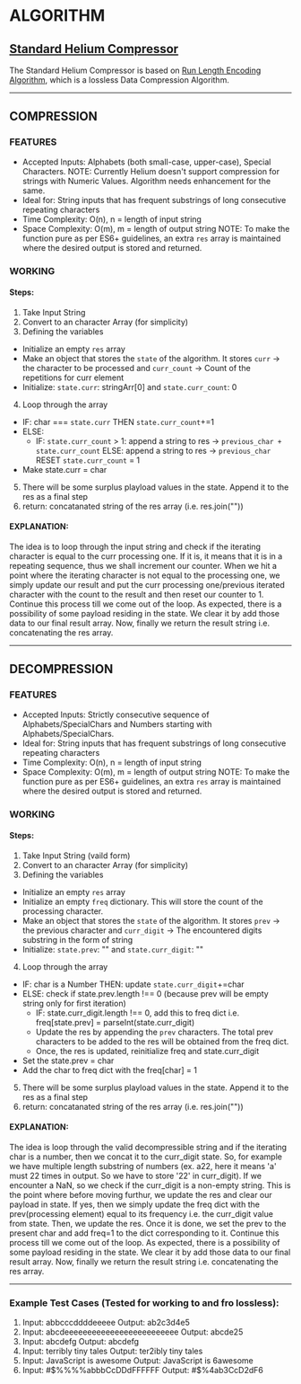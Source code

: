# ALGORITHM

## [Standard Helium Compressor](https://github.com/sohamsshah/helium-compressor/blob/main/utils/compressors/heliumCompressor.js)

The Standard Helium Compressor is based on [Run Length Encoding Algorithm](https://en.wikipedia.org/wiki/Run-length_encoding), which is a lossless Data Compression Algorithm. 

---

## COMPRESSION 

### FEATURES
* Accepted Inputs: Alphabets (both small-case, upper-case), Special Characters. NOTE: Currently Helium doesn't support compression for strings with Numeric Values. Algorithm needs enhancement for the same.
* Ideal for: String inputs that has frequent substrings of long consecutive repeating characters
* Time Complexity: O(n), n = length of input string
* Space Complexity: O(m), m = length of output string NOTE: To make the function pure as per ES6+ guidelines, an extra `res` array is maintained where the desired output is stored and returned.  

### WORKING

#### Steps:
1. Take Input String
2. Convert to an character Array (for simplicity)
3. Defining the variables
  * Initialize an empty `res` array
  * Make an object that stores the `state` of the algorithm. It stores `curr` -> the character to be processed and `curr_count` -> Count of the repetitions for curr element
  * Initialize: `state.curr`: stringArr[0] and `state.curr_count`: 0
4. Loop through the array 
  * IF: char === `state.curr` THEN `state.curr_count`+=1
  * ELSE:
    - IF: `state.curr_count` > 1: append a string to res -> `previous_char + state.curr_count`
      ELSE: append a string to res -> `previous_char`
      RESET `state.curr_count` = 1
  * Make state.curr = char 
5. There will be some surplus playload values in the state. Append it to the res as a final step
6. return: concatanated string of the res array (i.e. res.join(""))

#### EXPLANATION:

The idea is to loop through the input string and check if the iterating character is equal to the curr processing one. If it is, it means that it is in a repeating sequence, thus we shall increment our counter. When we hit a point where the iterating character is not equal to the processing one, we simply update our result and put the curr processing one/previous iterated character with the count to the result and then reset our counter to 1. Continue this process till we come out of the loop. As expected, there is a possibility of some payload residing in the state. We clear it by add those data to our final result array. Now, finally we return the result string i.e. concatenating the res array.

---

## DECOMPRESSION

### FEATURES
* Accepted Inputs: Strictly consecutive sequence of Alphabets/SpecialChars and Numbers starting with Alphabets/SpecialChars.
* Ideal for: String inputs that has frequent substrings of long consecutive repeating characters
* Time Complexity: O(n), n = length of input string
* Space Complexity: O(m), m = length of output string NOTE: To make the function pure as per ES6+ guidelines, an extra `res` array is maintained where the desired output is stored and returned.  

### WORKING

#### Steps:
1. Take Input String (vaild form)
2. Convert to an character Array (for simplicity)
3. Defining the variables
  * Initialize an empty `res` array 
  * Initialize an empty `freq` dictionary. This will store the count of the processing character.
  * Make an object that stores the `state` of the algorithm. It stores `prev` -> the previous character and `curr_digit` -> The encountered digits substring in the form of string
  * Initialize: `state.prev`: "" and `state.curr_digit`: ""
4. Loop through the array
  * IF: char is a Number THEN: update `state.curr_digit`+=char 
  * ELSE: check if state.prev.length !== 0 (because prev will be empty string only for first iteration)
    - IF: state.curr_digit.length !== 0, add this to freq dict i.e. freq[state.prev] = parseInt(state.curr_digit)
    - Update the res by appending the `prev` characters. The total prev characters to be added to the res will be obtained from the freq dict.
    - Once, the res is updated, reinitialize freq and state.curr_digit
  * Set the state.prev = char
  * Add the char to freq dict with the freq[char] = 1 
5. There will be some surplus playload values in the state. Append it to the res as a final step
6. return: concatanated string of the res array (i.e. res.join(""))

#### EXPLANATION:
The idea is loop through the valid decompressible string and if the iterating char is a number, then we concat it to the curr_digit state. So, for example we have multiple length substring of numbers (ex. a22, here it means 'a' must 22 times in output. So we have to store '22' in curr_digit). If we encounter a NaN, so we check if the curr_digit is a non-empty string. This is the point where before moving furthur, we update the res and clear our payload in state. If yes, then we simply update the freq dict with the prev(processing element) equal to its frequency i.e. the curr_digit value from state. Then, we update the res. Once it is done, we set the prev to the present char and add freq=1 to the dict corresponding to it. Continue this process till we come out of the loop. As expected, there is a possibility of some payload residing in the state. We clear it by add those data to our final result array. Now, finally we return the result string i.e. concatenating the res array.  

---

### Example Test Cases (Tested for working to and fro lossless):
1. Input: abbcccddddeeeee
   Output: ab2c3d4e5
2. Input: abcdeeeeeeeeeeeeeeeeeeeeeeeee
   Output: abcde25
3. Input: abcdefg
   Output: abcdefg
4. Input: terribly tiny tales
   Output: ter2ibly tiny tales
5. Input: JavaScript is      awesome
   Output: JavaScript is 6awesome
6. Input: #$%%%%abbbCcDDdFFFFFF
   Output: #$%4ab3CcD2dF6
